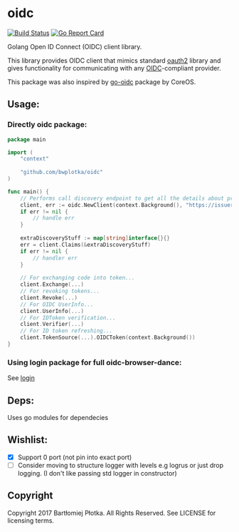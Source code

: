 # oidc
[![Build Status](https://travis-ci.org/bwplotka/oidc.svg?branch=master)](https://travis-ci.org/bwplotka/oidc)
[![Go Report Card](https://goreportcard.com/badge/github.com/bwplotka/oidc)](https://goreportcard.com/report/github.com/bwplotka/oidc)


Golang Open ID Connect (OIDC) client library.

This library provides OIDC client that mimics standard [oauth2](https://github.com/golang/oauth2) library and gives functionality 
for communicating with any [OIDC](http://openid.net/specs/openid-connect-core-1_0.html)-compliant provider.
 
This package was also inspired by [go-oidc](https://github.com/coreos/go-oidc) package by CoreOS.

## Usage:

### Directly oidc package:

```go
package main

import (
    "context"
    
    "github.com/bwplotka/oidc"
)

func main() {
    // Performs call discovery endpoint to get all the details about provider.
    client, err := oidc.NewClient(context.Background(), "https://issuer-oidc.org")
    if err != nil {
        // handle err
    }
    
    extraDiscoveryStuff := map[string]interface{}{}
    err = client.Claims(&extraDiscoveryStuff)
    if err != nil {
        // handler err
    }
    
    // For exchanging code into token...
    client.Exchange(...)
    // For revoking tokens...
    client.Revoke(...)
    // For OIDC UserInfo...
    client.UserInfo(...)
    // For IDToken verification...
    client.Verifier(...)
    // For ID token refreshing...
    client.TokenSource(...).OIDCToken(context.Background())
}
```

### Using login package for full oidc-browser-dance: 

See [login](./login/README.md)

## Deps:

Uses go modules for dependecies
 

## Wishlist:

* [x] Support 0 port (not pin into exact port)
* [ ] Consider moving to structure logger with levels e.g logrus or just drop logging. (I don't like passing std logger in constructor)
   
## Copyright 
Copyright 2017 Bartłomiej Płotka. All Rights Reserved.
See LICENSE for licensing terms.
